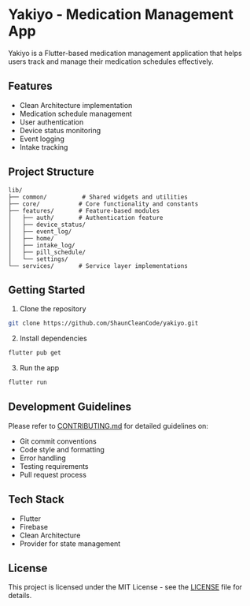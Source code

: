 # Yakiyo - Medication Management App

Yakiyo is a Flutter-based medication management application that helps users track and manage their medication schedules effectively.

## Features

- Clean Architecture implementation
- Medication schedule management
- User authentication
- Device status monitoring
- Event logging
- Intake tracking

## Project Structure

```
lib/
├── common/          # Shared widgets and utilities
├── core/           # Core functionality and constants
├── features/       # Feature-based modules
│   ├── auth/       # Authentication feature
│   ├── device_status/
│   ├── event_log/
│   ├── home/
│   ├── intake_log/
│   ├── pill_schedule/
│   └── settings/
└── services/       # Service layer implementations
```

## Getting Started

1. Clone the repository
```bash
git clone https://github.com/ShaunCleanCode/yakiyo.git
```

2. Install dependencies
```bash
flutter pub get
```

3. Run the app
```bash
flutter run
```

## Development Guidelines

Please refer to [CONTRIBUTING.md](CONTRIBUTING.md) for detailed guidelines on:
- Git commit conventions
- Code style and formatting
- Error handling
- Testing requirements
- Pull request process

## Tech Stack

- Flutter
- Firebase
- Clean Architecture
- Provider for state management

## License

This project is licensed under the MIT License - see the [LICENSE](LICENSE) file for details.
